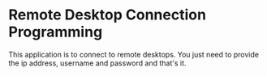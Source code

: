 # Remote Desktop Connection Programming
This application is to connect to remote desktops. You just need to provide the ip address, username and password and that's it.
